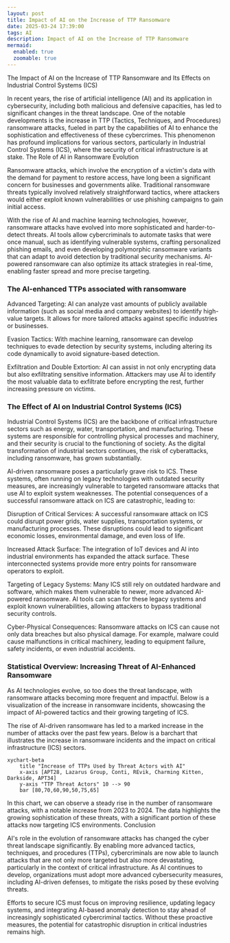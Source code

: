 ```yaml
---
layout: post
title: Impact of AI on the Increase of TTP Ransomware
date: 2025-03-24 17:39:00
tags: AI
description: Impact of AI on the Increase of TTP Ransomware  
mermaid:
  enabled: true
  zoomable: true
---
```


The Impact of AI on the Increase of TTP Ransomware and Its Effects on Industrial Control Systems (ICS)

In recent years, the rise of artificial intelligence (AI) and its application in cybersecurity, including both malicious and defensive capacities, has led to significant changes in the threat landscape. One of the notable developments is the increase in TTP (Tactics, Techniques, and Procedures) ransomware attacks, fueled in part by the capabilities of AI to enhance the sophistication and effectiveness of these cybercrimes. This phenomenon has profound implications for various sectors, particularly in Industrial Control Systems (ICS), where the security of critical infrastructure is at stake.
The Role of AI in Ransomware Evolution

Ransomware attacks, which involve the encryption of a victim's data with the demand for payment to restore access, have long been a significant concern for businesses and governments alike. Traditional ransomware threats typically involved relatively straightforward tactics, where attackers would either exploit known vulnerabilities or use phishing campaigns to gain initial access.

With the rise of AI and machine learning technologies, however, ransomware attacks have evolved into more sophisticated and harder-to-detect threats. AI tools allow cybercriminals to automate tasks that were once manual, such as identifying vulnerable systems, crafting personalized phishing emails, and even developing polymorphic ransomware variants that can adapt to avoid detection by traditional security mechanisms. AI-powered ransomware can also optimize its attack strategies in real-time, enabling faster spread and more precise targeting.

### The AI-enhanced TTPs associated with ransomware

Advanced Targeting: AI can analyze vast amounts of publicly available information (such as social media and company websites) to identify high-value targets. It allows for more tailored attacks against specific industries or businesses.

Evasion Tactics: With machine learning, ransomware can develop techniques to evade detection by security systems, including altering its code dynamically to avoid signature-based detection.

Exfiltration and Double Extortion: AI can assist in not only encrypting data but also exfiltrating sensitive information. Attackers may use AI to identify the most valuable data to exfiltrate before encrypting the rest, further increasing pressure on victims.

### The Effect of AI on Industrial Control Systems (ICS)

Industrial Control Systems (ICS) are the backbone of critical infrastructure sectors such as energy, water, transportation, and manufacturing. These systems are responsible for controlling physical processes and machinery, and their security is crucial to the functioning of society. As the digital transformation of industrial sectors continues, the risk of cyberattacks, including ransomware, has grown substantially.

AI-driven ransomware poses a particularly grave risk to ICS. These systems, often running on legacy technologies with outdated security measures, are increasingly vulnerable to targeted ransomware attacks that use AI to exploit system weaknesses. The potential consequences of a successful ransomware attack on ICS are catastrophic, leading to:

Disruption of Critical Services: A successful ransomware attack on ICS could disrupt power grids, water supplies, transportation systems, or manufacturing processes. These disruptions could lead to significant economic losses, environmental damage, and even loss of life.

Increased Attack Surface: The integration of IoT devices and AI into industrial environments has expanded the attack surface. These interconnected systems provide more entry points for ransomware operators to exploit.

Targeting of Legacy Systems: Many ICS still rely on outdated hardware and software, which makes them vulnerable to newer, more advanced AI-powered ransomware. AI tools can scan for these legacy systems and exploit known vulnerabilities, allowing attackers to bypass traditional security controls.

Cyber-Physical Consequences: Ransomware attacks on ICS can cause not only data breaches but also physical damage. For example, malware could cause malfunctions in critical machinery, leading to equipment failure, safety incidents, or even industrial accidents.

### Statistical Overview: Increasing Threat of AI-Enhanced Ransomware

As AI technologies evolve, so too does the threat landscape, with ransomware attacks becoming more frequent and impactful. Below is a visualization of the increase in ransomware incidents, showcasing the impact of AI-powered tactics and their growing targeting of ICS.

The rise of AI-driven ransomware has led to a marked increase in the number of attacks over the past few years. Below is a barchart that illustrates the increase in ransomware incidents and the impact on critical infrastructure (ICS) sectors.

```mermaid
xychart-beta
    title "Increase of TTPs Used by Threat Actors with AI"
    x-axis [APT28, Lazarus Group, Conti, REvik, Charming Kitten, Darkside, APT34]
    y-axis "TTP Threat Actors" 10 --> 90
    bar [80,70,60,90,50,75,65]
```

In this chart, we can observe a steady rise in the number of ransomware attacks, with a notable increase from 2023 to 2024. The data highlights the growing sophistication of these threats, with a significant portion of these attacks now targeting ICS environments.
Conclusion

AI's role in the evolution of ransomware attacks has changed the cyber threat landscape significantly. By enabling more advanced tactics, techniques, and procedures (TTPs), cybercriminals are now able to launch attacks that are not only more targeted but also more devastating, particularly in the context of critical infrastructure. As AI continues to develop, organizations must adopt more advanced cybersecurity measures, including AI-driven defenses, to mitigate the risks posed by these evolving threats.

Efforts to secure ICS must focus on improving resilience, updating legacy systems, and integrating AI-based anomaly detection to stay ahead of increasingly sophisticated cybercriminal tactics. Without these proactive measures, the potential for catastrophic disruption in critical industries remains high.